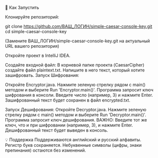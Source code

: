 🚀 Как Запустить

Клонируйте репозиторий:

git clone https://github.com/ВАШ_ЛОГИН/simple-caesar-console-key.git
cd simple-caesar-console-key

(Замените ВАШ_ЛОГИН/simple-caesar-console-key.git на актуальный URL вашего репозитория)

Откройте проект в IntelliJ IDEA.

Создайте входной файл:
В корневой папке проекта (CaesarCipher) создайте файл plaintext.txt.
Напишите в него текст, который хотите зашифровать.
Запуск Шифрования:

Откройте Encryptor.java.
Нажмите зеленую стрелку рядом с main() методом и выберите Run 'Encryptor.main()'.
Программа запросит ключ шифрования в консоли. Введите число (например, 3) и нажмите Enter.
Зашифрованный текст будет сохранен в файл encrypted.txt.

Запуск Дешифрования:
Откройте Decryptor.java.
Нажмите зеленую стрелку рядом с main() методом и выберите Run 'Decryptor.main()'.
Программа запросит ключ дешифрования. ВАЖНО: Введите тот же ключ, что и при шифровании (например, 3), и нажмите Enter.
Дешифрованный текст будет выведен в консоль.

💡 Поддержка
Поддерживаются английский и русский алфавиты.
Регистр букв сохраняется.
Небуквенные символы (цифры, знаки препинания) остаются без изменений.

